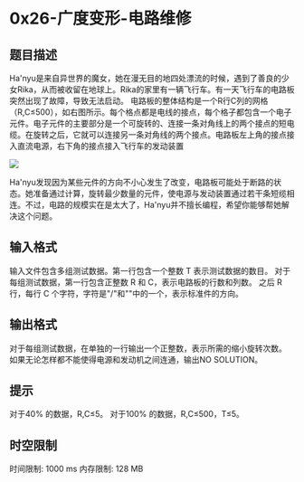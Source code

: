 # 0x26-广度变形-电路维修

## 题目描述

Ha'nyu是来自异世界的魔女，她在漫无目的地四处漂流的时候，遇到了善良的少女Rika，从而被收留在地球上。Rika的家里有一辆飞行车。有一天飞行车的电路板突然出现了故障，导致无法启动。
电路板的整体结构是一个R行C列的网格（R,C≤500），如右图所示。每个格点都是电线的接点，每个格子都包含一个电子元件。电子元件的主要部分是一个可旋转的、连接一条对角线上的两个接点的短电缆。在旋转之后，它就可以连接另一条对角线的两个接点。电路板左上角的接点接入直流电源，右下角的接点接入飞行车的发动装置

![](https://cdn.luogu.com.cn/upload/image_hosting/0cg2e9ry.png)

Ha'nyu发现因为某些元件的方向不小心发生了改变，电路板可能处于断路的状态。她准备通过计算，旋转最少数量的元件，使电源与发动装置通过若干条短缆相连。不过，电路的规模实在是太大了，Ha'nyu并不擅长编程，希望你能够帮她解决这个问题。



## 输入格式

输入文件包含多组测试数据。第一行包含一个整数 T 表示测试数据的数目。
对于每组测试数据，第一行包含正整数 R 和 C，表示电路板的行数和列数。
之后 R 行，每行 C 个字符，字符是"/"和"\"中的一个，表示标准件的方向。

## 输出格式

对于每组测试数据，在单独的一行输出一个正整数，表示所需的缩小旋转次数。
如果无论怎样都不能使得电源和发动机之间连通，输出NO SOLUTION。

## 提示

对于40% 的数据，R,C≤5。
对于100% 的数据，R,C≤500，T≤5。

## 时空限制

时间限制: 1000 ms
内存限制: 128 MB
